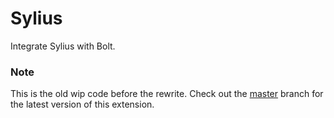 Sylius
======================
Integrate Sylius with Bolt.

### Note
This is the old wip code before the rewrite. Check out the [master](https://github.com/KoolServe/bolt-sylius/tree/master) branch for the latest version of this extension.
